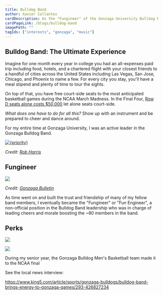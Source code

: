 ```yaml
---
title: Bulldog Band
author: Xavier Collantes
cardDescription: As the "Fungineer" of the Gonzaga University Bulldog Band, responsibilities include keeping morale up for the 80+ members on weekly trips across the United States for March Madness.
cardPageLink: /blogs/bulldog-band
imagePath: ""
tagIds: ["interests", "gonzaga", "music"]
---
```


## Bulldog Band: The Ultimate Experience

Imagine for one month every year in college you had an all-expenses paid trip
including food, hotels, and a chartered flight with your closest friends to a
handful of cities across the United States including Las Vegas, San Jose,
Chicago, and Phoenix to name a few. For every city you stay, you'll have a meal
stipend and plenty of time to tour the sights.

On top of that, you have free court-side seats to the most anticipated
basketball games during the NCAA March Madness. In the Final Four, [Row D seats
alone costs
$50,000](https://www.cbssports.com/college-basketball/news/final-four-2017-heres-what-tickets-are-selling-for-one-package-almost-50k)
let alone seats court-side.

_What does one have to do for all this?_ Show up with an instrument and be
prepared to cheer and dance around.

For my entire time at Gonzaga University, I was an active leader in the Gonzaga
Bulldog Band.

[![{priority}](/blogs/images/bulldog_band/interview_krem.webp)](https://www.king5.com/article/sports/gonzaga-bulldogs/bulldog-band-brings-energy-to-gonzaga-games/293-426827234)

_Credit: [Rob Harris](https://www.king5.com/article/sports/gonzaga-bulldogs/bulldog-band-brings-energy-to-gonzaga-games/293-426827234)_

## Fungineer

![](/blogs/images/bulldog_band/hug.webp)

_Credit: [Gonzaga Bulletin](https://www.gonzaga.edu/student-life/student-affairs/our-departments-and-programs/student-media/gonzaga-bulletin)_

As time went on and built the trust and friendship of many of my fellow band
members, I eventually became the "Fungineer" or "Fun Engineer", a non-official
position in the Bulldog Band leadership who was in charge of leading cheers and
morale boosting the ~80 members in the band.

## Perks

[![](/blogs/images/bulldog_band/sax_camera.webp)](https://www.king5.com/article/sports/gonzaga-bulldogs/bulldog-band-brings-energy-to-gonzaga-games/293-426827234)

[![](/blogs/images/bulldog_band/packing.webp)](https://www.king5.com/article/sports/gonzaga-bulldogs/bulldog-band-brings-energy-to-gonzaga-games/293-426827234)

During my senior year, the Gonzaga Bulldog Men's Basketball team made it to the
NCAA final

See the local news interview:

https://www.king5.com/article/sports/gonzaga-bulldogs/bulldog-band-brings-energy-to-gonzaga-games/293-426827234
